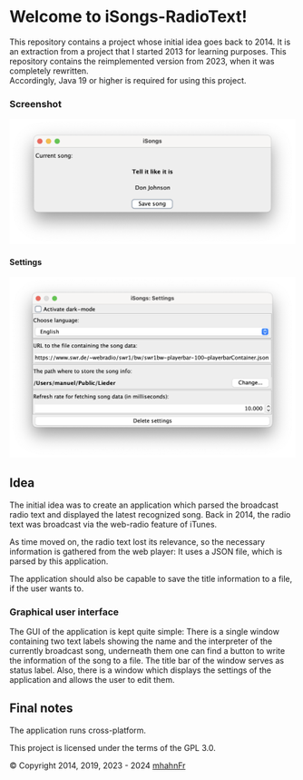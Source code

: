 # Welcome to iSongs-RadioText!
This repository contains a project whose initial idea goes back to 2014. It is
an extraction from a project that I started 2013 for learning purposes. This
repository contains the reimplemented version from 2023, when it was completely
rewritten.  
Accordingly, Java 19 or higher is required for using this project.

### Screenshot
<p align="center">
    <picture>
        <source srcset="https://raw.githubusercontent.com/mhahnFr/iSongs-RadioText/main/screenshots/main_gui-light.png" media="(prefers-color-scheme: light), (prefers-color-scheme: no-preference)" />
        <source srcset="https://raw.githubusercontent.com/mhahnFr/iSongs-RadioText/main/screenshots/main_gui-dark.png" media="(prefers-color-scheme: dark)" />
        <img src="https://raw.githubusercontent.com/mhahnFr/iSongs-RadioText/main/screenshots/main_gui-light.png" alt="iSongs" />
    </picture>
</p>

#### Settings
<p align="center">
    <picture>
        <source srcset="https://raw.githubusercontent.com/mhahnFr/iSongs-RadioText/main/screenshots/settings-light.png" media="(prefers-color-scheme: light), (prefers-color-scheme: no-preference)" />
        <source srcset="https://raw.githubusercontent.com/mhahnFr/iSongs-RadioText/main/screenshots/settings-dark.png" media="(prefers-color-scheme: dark)" />
        <img src="https://raw.githubusercontent.com/mhahnFr/iSongs-RadioText/main/screenshots/settings-light.png" alt="iSongs settings" />
    </picture>
</p>

## Idea
The initial idea was to create an application which parsed the broadcast
radio text and displayed the latest recognized song. Back in 2014, the radio
text was broadcast via the web-radio feature of iTunes.

As time moved on, the radio text lost its relevance, so the necessary information
is gathered from the web player: It uses a JSON file, which is parsed by this
application.

The application should also be capable to save the title information to a
file, if the user wants to.

### Graphical user interface
The GUI of the application is kept quite simple: There is a single window
containing two text labels showing the name and the interpreter of the currently
broadcast song, underneath them one can find a button to write the
information of the song to a file. The title bar of the window serves as
status label. Also, there is a window which displays the settings of the
application and allows the user to edit them.

## Final notes
The application runs cross-platform.

This project is licensed under the terms of the GPL 3.0.

© Copyright 2014, 2019, 2023 - 2024 [mhahnFr](https://github.com/mhahnFr)